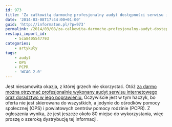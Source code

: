 ```yaml
---
id: 973
title: 'Za całkowitą darmochę profesjonalny audyt dostępności serwisu internetowego!'
date: '2014-03-08T17:44:00+01:00'
guid: 'http://informaton.pl/?p=973'
permalink: /2014/03/08/za-calkowita-darmoche-profesjonalny-audyt-dostepnosci-serwisu-internetowego/
restapi_import_id:
    - 5ca8405547793
categories:
    - artykuły
tags:
    - audyt
    - OPS
    - PCPR
    - 'WCAG 2.0'
---
```


Jest niesamowita okazja, z której grzech nie skorzystać. Otóż [za darmo można otrzymać profesjonalnie wykonany audyt serwisu internetowego oraz doradztwo w jego poprawieniu.](http://dostepnestrony.pl/dolacz-do-projektu/) Oczywiście jest w tym haczyk, bo oferta nie jest skierowana do wszystkich, a jedynie do ośrodków pomocy społecznej (OPS) i powiatowych centrów pomocy rodzinie (PCPR). Z ogłoszenia wynika, że jest jeszcze około 80 miejsc do wykorzystania, więc proszę o szeroką dystrybucję tej informacji.

